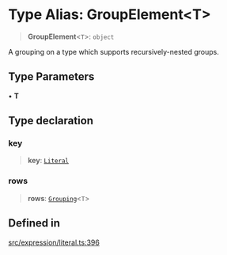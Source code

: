 # Type Alias: GroupElement\<T\>

> **GroupElement**\<`T`\>: `object`

A grouping on a type which supports recursively-nested groups.

## Type Parameters

• **T**

## Type declaration

### key

> **key**: [`Literal`](Literal.md)

### rows

> **rows**: [`Grouping`](Grouping.md)\<`T`\>

## Defined in

[src/expression/literal.ts:396](https://github.com/blacksmithgu/datacore/blob/68b5529e5bdbcee81e7112d11ecb8c7d40cbb0f2/src/expression/literal.ts#L396)
